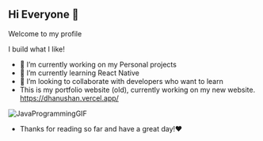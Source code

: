 ## Hi Everyone 👋

Welcome to my profile

I build what I like!

- 🔭 I’m currently working on my Personal projects
- 🌱 I’m currently learning React Native
- 👯 I’m looking to collaborate with developers who want to learn
- This is my portfolio website (old), currently working on my new website.
  https://dhanushan.vercel.app/
  

![JavaProgrammingGIF](https://github.com/user-attachments/assets/5dc0a39a-d2a5-4787-8e9c-134c616731b7)

- Thanks for reading so far and have a great day!❤️ 
<!--
**DhanuV18/DhanuV18** is a ✨ _special_ ✨ repository because its `README.md` (this file) appears on your GitHub profile.

Here are some ideas to get you started:

- 🔭 I’m currently working on ...
- 🌱 I’m currently learning ...
- 👯 I’m looking to collaborate on ...
- 🤔 I’m looking for help with ...
- 💬 Ask me about ...
- 📫 How to reach me: ...
- 😄 Pronouns: ...
- ⚡ Fun fact: ...
-->
